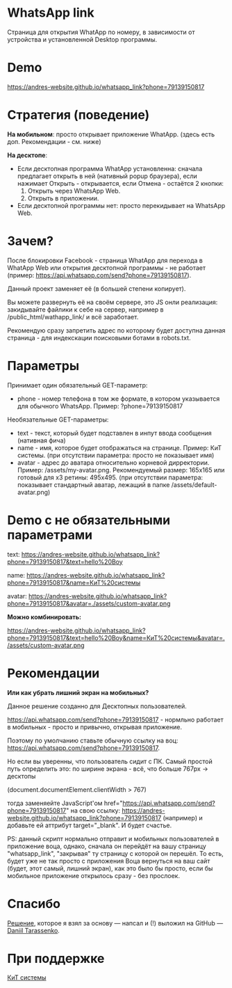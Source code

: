 # WhatsApp link
Страница для открытия WhatApp по номеру, в зависимости от устройства и установленной Desktop программы.

# Demo
https://andres-website.github.io/whatsapp_link?phone=79139150817

# Стратегия (поведение)
**На мобильном**: просто открывает приложение WhatApp. (здесь есть доп. Рекомендации - см. ниже)

**На десктопе**:

* Если десктопная программа WhatApp установленна: сначала предлагает открыть в ней (нативный popup браузера), если нажимает Открыть - открывается, если Отмена - остаётся 2 кнопки:
  1. Открыть через WhatsApp Web.
  2. Открыть в приложении.
* Если десктопной программы нет: просто перекидывает на WhatsApp Web.

# Зачем?
После блокировки Facebook - страница WhatApp для перехода в WhatApp Web или открытия десктопной программы - не работает (пример: https://api.whatsapp.com/send?phone=79139150817).

Данный проект заменяет её (в большей степени копирует).

Вы можете развернуть её на своём сервере, это JS онли реализация: закидывайте файлики к себе на сервер, например в /public_html/wathapp_link/ и всё заработает.

Рекомендую сразу запретить адрес по которому будет доступна данная страница - для индекскации поисковыми ботами в robots.txt.

# Параметры
Принимает один обязательный GET-параметр:
* phone - номер телефона в том же формате, в котором указывается для обычного WhatsApp. Пример: ?phone=79139150817

Необязательные GET-параметры:
* text - текст, который будет подставлен в инпут ввода сообщения (нативная фича)
* name - имя, которое будет отображаться на странице. Пример: КиТ системы. (при отсутствии параметра: просто не показывает имя)
* avatar - адрес до аватара относительно корневой дирректории. Пример: /assets/my-avatar.png. Рекомендуемый размер: 165x165 или готовый для x3 ретины: 495x495. (при отсутствии параметра: показывает стандартный аватар, лежащий в папке /assets/default-avatar.png)


# Demo с не обязательными параметрами

text: https://andres-website.github.io/whatsapp_link?phone=79139150817&text=hello%20Boy

name: https://andres-website.github.io/whatsapp_link?phone=79139150817&name=КиТ%20системы

avatar: https://andres-website.github.io/whatsapp_link?phone=79139150817&avatar=./assets/custom-avatar.png

**Можно комбинировать:**

https://andres-website.github.io/whatsapp_link?phone=79139150817&text=hello%20Boy&name=КиТ%20системы&avatar=./assets/custom-avatar.png

# Рекомендации

**Или как убрать лишний экран на мобильных?**

Данное решение созданно для Десктопных пользователей.

https://api.whatsapp.com/send?phone=79139150817 - нормльно работает в мобильных - просто и привычно, открывая приложение.

Поэтому по умолчанию ставьте обычную ссылку на воц: https://api.whatsapp.com/send?phone=79139150817. 

Но если вы уверенны, что пользователь сидит с ПК. Самый простой путь определить это: по ширине экрана - всё, что больше 767px -> десктопы 

(document.documentElement.clientWidth > 767) 

тогда заменяейте JavaScript'ом href="https://api.whatsapp.com/send?phone=79139150817" на свою ссылку: https://andres-website.github.io/whatsapp_link?phone=79139150817 (например) и добавьте ей аттрибут target="_blank". И будет счастье.

PS: данный скрипт нормально отправит и мобильных пользователей в приложение воца, однако, сначала он перейдёт на вашу страницу "whatsapp_link", "закрывая" ту страницу с которой он перешёл. То есть, будет уже не так просто с приложения Воца вернуться на ваш сайт (будет, этот самый, лишний экран), как это было бы просто, если бы мобильное приложение открылось сразу - без прослоек.  

# Спасибо

[Решение](https://github.com/justrussian/whatsapp-link/), которое я взял за основу — напсал и (!) выложил на GitHub — [Daniil Tarassenko](https://github.com/justrussian).

# При поддержке
[КиТ системы](https://www.kitsystem.ru "Торгово-монтажная компания. Интернет-магазин")
